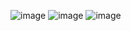 ![image](https://github.com/shayben838/project-management/assets/52359550/be3160db-0195-4fa1-ae40-033a5de831c8)
![image](https://github.com/shayben838/project-management/assets/52359550/3ce6c0c9-76f7-4666-a7a2-d6715381991d)
![image](https://github.com/shayben838/project-management/assets/52359550/f6667f0e-de26-4fd4-888a-a208d8fda589)
